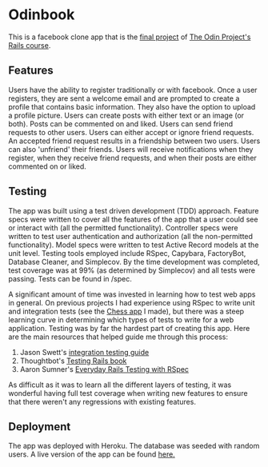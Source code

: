 # Odinbook

This is a facebook clone app that is the [final project](https://www.theodinproject.com/paths/full-stack-ruby-on-rails/courses/ruby-on-rails/lessons/final-project) of [The Odin Project's](https://www.theodinproject.com/) [Rails course](https://www.theodinproject.com/paths/full-stack-ruby-on-rails/courses/ruby-on-rails).

## Features

Users have the ability to register traditionally or with facebook.  Once a user registers, they are sent a welcome email and are prompted to create a profile that contains basic information.  They also have the option to upload a profile picture.  Users can create posts with either text or an image (or both).  Posts can be commented on and liked.  Users can send friend requests to other users.  Users can either accept or ignore friend requests.  An accepted friend request results in a friendship between two users.  Users can also 'unfriend' their friends.  Users will receive notifications when they register, when they receive friend requests, and when their posts are either commented on or liked.  

## Testing

The app was built using a test driven development (TDD) approach.  Feature specs were written to cover all the features of the app that a user could see or interact with (all the permitted functionality).  Controller specs were written to test user authentication and authorization (all the non-permitted functionality).  Model specs were written to test Active Record models at the unit level.  Testing tools employed include RSpec, Capybara, FactoryBot, Database Cleaner, and Simplecov.  By the time development was completed, test coverage was at 99% (as determined by Simplecov) and all tests were passing.  Tests can be found in /spec.  

A significant amount of time was invested in learning how to test web apps in general.  On previous projects I had experience using RSpec to write unit and integration tests (see the [Chess app](https://github.com/esteban90-dev/Chess) I made), but there was a steep learning curve in determining which types of tests to write for a web application.  Testing was by far the hardest part of creating this app.  Here are the main resources that helped guide me through this process: 

1. Jason Swett's [integration testing guide](https://www.codewithjason.com/rails-integration-tests-rspec-capybara/)
2. Thoughtbot's [Testing Rails book](https://books.thoughtbot.com/assets/testing-rails.pdf)
3. Aaron Sumner's [Everyday Rails Testing with RSpec](https://leanpub.com/everydayrailsrspec)

As difficult as it was to learn all the different layers of testing, it was wonderful having full test coverage when writing new features to ensure that there weren't any regressions with existing features. 

## Deployment

The app was deployed with Heroku.  The database was seeded with random users.  A live version of the app can be found [here.](https://serene-brook-76128.herokuapp.com/)